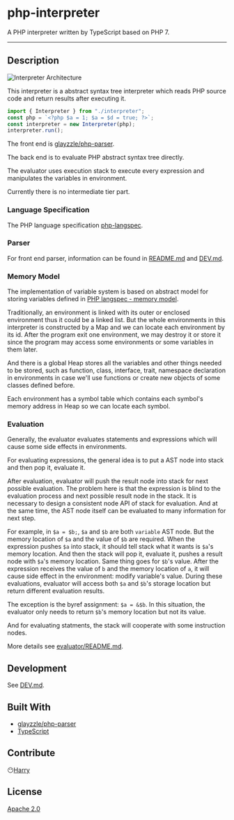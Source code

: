 # php-interpreter
A PHP interpreter written by TypeScript based on PHP 7.

---

## Description

![Interpreter Architecture](https://i.imgur.com/kQoklz4.png)

This interpreter is a abstract syntax tree interpreter which reads PHP source code and return results after executing it.
```typescript
import { Interpreter } from "./interpreter";
const php = `<?php $a = 1; $a = $d = true; ?>`;
const interpreter = new Interpreter(php);
interpreter.run();
```

The front end is [glayzzle/php-parser](https://github.com/glayzzle/php-parser).

The back end is to evaluate PHP abstract syntax tree directly.

The evaluator uses execution stack to execute every expression and manipulates the variables in environment.

Currently there is no intermediate tier part.

### Language Specification
The PHP language specification [php-langspec](https://github.com/php/php-langspec/blob/master/spec).

### Parser
For front end parser, information can be found in [README.md](https://github.com/tharzen/php-parser/blob/master/README.md) and [DEV.md](https://github.com/tharzen/php-parser/blob/master/DEV.md).

### Memory Model 
The implementation of variable system is based on abstract model for storing variables defined in [PHP langspec - memory model](https://github.com/php/php-langspec/blob/master/spec/04-basic-concepts.md#the-memory-model).

Traditionally, an environment is linked with its outer or enclosed environment thus it could be a linked list. But the whole environments in this interpreter is constructed by a Map and we can locate each environment by its id. After the program exit one environment, we may destroy it or store it since the program may access some environments or some variables in them later.

And there is a global Heap stores all the variables and other things needed to be stored, such as function, class, interface, trait, namespace declaration in environments in case we'll use functions or create new objects of some classes defined before.

Each environment has a symbol table which contains each symbol's memory address in Heap so we can locate each symbol.

### Evaluation
Generally, the evaluator evaluates statements and expressions which will cause some side effects in environments.

For evaluating expressions, the general idea is to put a AST node into stack and then pop it, evaluate it. 

After evaluation, evaluator will push the result node into stack for next possible evaluation. The problem here is that the expression is blind to the evaluation process and next possible result node in the stack. It is necessary to design a consistent node API of stack for evaluation. And at the same time, the AST node itself can be evaluated to many information for next step.

For example, in `$a = $b;`, `$a` and `$b` are both `variable` AST node. But the memory location of `$a` and the value of `$b` are required. When the expression pushes `$a` into stack, it should tell stack what it wants is `$a`'s memory location. And then the stack will pop it, evaluate it, pushes a result node with `$a`'s memory location. Same thing goes for `$b`'s value. After the expression receives the value of `b` and the memory location of `a`, it will cause side effect in the environment: modify variable's value. During these evaluations, evaluator will access both `$a` and `$b`'s storage location but return different evaluation results.

The exception is the byref assignment: `$a = &$b`. In this situation, the evaluator only needs to return `$b`'s memory location but not its value.

And for evaluating statments, the stack will cooperate with some instruction nodes.

More details see [evaluator/README.md](https://github.com/tharzen/php-interpreter/blob/master/src/interpreter/evaluator/README.md).

## Development

See [DEV.md](https://github.com/tharzen/php-interpreter/blob/master/DEV.md).

## Built With
- [glayzzle/php-parser](https://github.com/glayzzle/php-parser/)
- [TypeScript](https://www.typescriptlang.org/index.html)

## Contribute
😶[Harry](https://github.com/eou)

## License
[Apache 2.0](https://www.apache.org/licenses/LICENSE-2.0)
